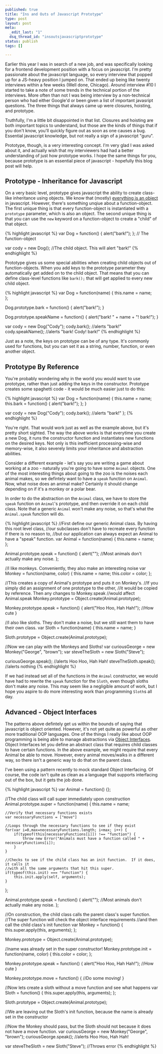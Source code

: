 ```yaml
--- 
published: true
title: "Ins and Outs of Javascript Prototype"
type: post
layout: post
meta: 
  _edit_last: "1"
  dsq_thread_id: "insoutsjavascriptprototype"
status: publish
tags: []

---
```


Earlier this year I was in search of a new job, and was specifically looking for a frontend development position with a focus on javascript.  I'm pretty passionate about the javascript language, so every interview that popped up for a JS-heavy position I jumped on.  That ended up being like twenty interviews within a few weeks (Well done, Chicago).  Around interview #10 I started to take a note of some trends in the technical portion of the interviews.  More often than not I was being interview by a non-technical person who had either Google'd or been given a list of important javasript questions.  The three things that always came up were closures, hoisting, and prototype.

Truthfully, I'm a little bit disappointed in that list.  Closures and hoisting are both important topics to understand, but those are the kinds of things that if you don't know, you'll quickly figure out as soon as one causes a bug.  Essential javascript knowledge, but not really a sign of a javascript "guru".

Prototype, though, is a very interesting concept.  I'm very glad I was asked about it, and actually wish that my interviewers had had a better understanding of just how prototype works.  I hope the same things for you, because prototype is an essential piece of javascript - hopefully this blog post will help.

## Prototype - Inheritance for Javascript

On a very basic level, prototype gives javascript the ability to create class-like inheritance using objects.  We know that (mostly) [everything is an object](http://mirkokiefer.com/blog/2010/02/everything-is-an-object-in-javascript/) in javascript.  However, there's something unqiue about a function-object.  The first unique thing is that every function-object is instantiated with a `prototype` parameter, which is also an object.  The second unique thing is that you can use the `new` keyword on a function-object to create a "child" of that object.  

{% highlight javascript %}
var Dog = function() {
	alert("bark!");
}; // The function-object

var cody = new Dog(); //The child object.  This will alert "bark!"
{% endhighlight %}

Prototype gives us some special abilities when creating child objects out of function-objects.  When you add keys to the prototype parameter they automatically get added on to the child object.  That means that you can define class-level functions like `bark();` that will get applied to every new child object.

{% highlight javascript %}
var Dog = function(name) {
	this.name = name;	
};

Dog.prototype.bark = function() {
	alert("bark!");
}

Dog.prototype.speakName = function() {
	alert("bark! " + name + "! bark!");
}

var cody = new Dog("Cody");
cody.bark(); //alerts "bark!"
cody.speakName(); //alerts "bark! Cody! bark!"
{% endhighlight %}

Just as a note, the keys on prototype can be of any type.  It's commonly used for functions, but you can set it as a string, number, function, or even another object.

## Prototype By Reference

You're probably wondering why in the world you would want to use prototype, rather than just adding the keys in the constructor.  Prototype creates some spaghetti code - it would be much easier just to do this:

{% highlight javascript %}
var Dog = function(name) {
	this.name = name;
	this.bark = function() {
		alert("bark!");
	};
}	

var cody = new Dog("Cody");
cody.bark(); //alerts "bark!"
};
{% endhighlight %}

You're right.  That would work just as well as the example above, but it's pretty short sighted.  The way the above works is that everytime you create a new Dog, it runs the constructor function and instantiates new functions on the desired keys.  Not only is this inefficient processing-wise and memory-wise, it also severely limits your inheritance and abstraction abilities.

Consider a different example - let's say you are writing a game about working at a zoo - naturally you're going to have some `Animal` objects.  One of the most interesting things about going to the zoo is the noises each animal makes, so we defintely want to have a `speak` function on `Animal`.  Now, what noise does an animal make?  Certainly it should change depending on if it's a monkey or a polar bear.

In order to do the abstraction on the `Animal` class, we have to store the `speak` function on `Animal`'s prototype, and then override it on each child class.  Note that a generic `Animal` won't make any noise, so that's what the `Animal.speak` function will do.

{% highlight javascript %}
//First define our generic Animal class.  By having this root level class,
//our subclasses don't have to recreate every function if there is no reason to,
//but our application can always expect an Animal to have a "speak" function.
var Animal = function(name) {
	this.name = name;
};

Animal.prototype.speak = function() {
	alert(""); //Most animals don't actually make any noise.
};

//I like monkeys.  Conveniently, they also make an interesting noise
var Monkey = function(name, color) {
	this.name = name;
	this.color = color;
};

//This creates a copy of Animal's prototype and puts it on Monkey's.
//If you simply did an assignment of one prototype to the other, 
//it would be copied by reference.  Then any changes to Monkey.speak
//would affect Animal.speak
Monkey.prototype = Object.create(Animal.prototype);

Monkey.prototype.speak = function() {
	alert("Hoo Hoo, Hah Hah!"); //How cute
}

//I also like sloths.  They don't make a noise, but we still want them to have their own class.
var Sloth = function(name) {
	this.name = name;
}


Sloth.prototype = Object.create(Animal.prototype);

//Now we can play with the Monkeys and Sloths!
var curiousGeorge = new Monkey("George", "brown");
var steveTheSloth = new Sloth("Steve");

curiousGeorge.speak(); //alerts Hoo Hoo, Hah Hah!
steveTheSloth.speak(); //alerts nothing
{% endhighlight %}

If we had instead set all of the functions in the `Animal` constructor, we would have had to rewrite the `speak` function for the `Sloth`, even though sloths don't make any noise.  This may seem like a negligible amount of work, but I hope you aspire to do more interesting work than programming `Sloth`s all day.

## Advanced - Object Interfaces

The patterns above defintely get us within the bounds of saying that javascript is object oriented.  However, it's not yet quite as powerful as other more traditional OOP languages.  One of the things I really like about OOP programming is being able to manage abstractions via [Object Interfaces](http://www.cs.utah.edu/~germain/PPS/Topics/interfaces.html).  Object Interfaces let you define an abstract class that requires child classes to have certain functions.  In the above example, we might require that every Animal be able to move.  However, every animal moves/walks in a different way, so there isn't a generic way to do that on the parent class.

I've been using a pattern recently to mock standard Object Interfacing.  Of course, the code isn't quite as clean as a language that supports interfacing out of the box, but it gets the job done.

{% highlight javascript %}
var Animal = function() {};

//The child class will call super immediately upon construction
Animal.prototype.super = function(name) {
	this.name = name;

	//Verify that necessary functions exists
	var necessaryFunctions = ["move"]

	//Loops through the necessary functions to see if they exist
	for(var i=0,max=necessaryFunctions.length; i<max; i++) {
		if(typeof(this[necessaryFunctions[i]]) !== "function") {
			throw new Error("Animals must have a function called " + necessaryFunctions[i]);
		}
	}

	//Checks to see if the child class has an init function.  If it does, it calls it
	//with all the same arguments that hit this super.
	if(typeof(this.init) === "function") {
		this.init.apply(self, arguments);
	}
};

Animal.prototype.speak = function() {
	alert(""); //Most animals don't actually make any noise.
};

//On construction, the child class calls the parent class's super function.
//The super function will check the object interface requirements
//and then call the child class's init function
var Monkey = function() {
	this.super.apply(this, arguments);
};

Monkey.prototype = Object.create(Animal.prototype);

//name was already set in the super constructor!
Monkey.prototype.init = function(name, color) {
	this.color = color;
};

Monkey.prototype.speak = function() {
	alert("Hoo Hoo, Hah Hah!"); //How cute
}

Monkey.prototype.move = function() {
	//Do some moving!
}

//Now lets create a sloth without a move function and see what happens
var Sloth = function() {
	this.super.apply(this, arguments);
};

Sloth.prototype = Object.create(Animal.prototype);

//We are leaving out the Sloth's init function, because the name is already set in the constructor

//Now the Monkey should pass, but the Sloth should not because it does not have a move function.
var curiousGeorge = new Monkey("George", "brown");
curiousGeorge.speak(); //alerts Hoo Hoo, Hah Hah!

var steveTheSloth = new Sloth("Steve"); //Throws error
{% endhighlight %}

